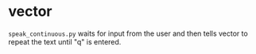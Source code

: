 # vector


`speak_continuous.py` waits for input from the user and then tells vector to repeat the text until "q" is entered.